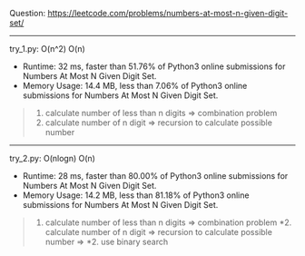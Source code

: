 Question: https://leetcode.com/problems/numbers-at-most-n-given-digit-set/

---

try_1.py: O(n^2) O(n)

* Runtime: 32 ms, faster than 51.76% of Python3 online submissions for Numbers At Most N Given Digit Set.
* Memory Usage: 14.4 MB, less than 7.06% of Python3 online submissions for Numbers At Most N Given Digit Set.

> 1. calculate number of less than n digits => combination problem
> 2. calculate number of n digit => recursion to calculate possible number

---

try_2.py: O(nlogn) O(n)

* Runtime: 28 ms, faster than 80.00% of Python3 online submissions for Numbers At Most N Given Digit Set.
* Memory Usage: 14.2 MB, less than 81.18% of Python3 online submissions for Numbers At Most N Given Digit Set.

> 1. calculate number of less than n digits => combination problem
> *2. calculate number of n digit => recursion to calculate possible number
>   => *2. use binary search